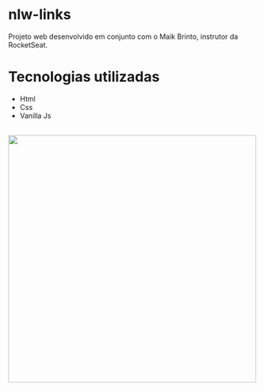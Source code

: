 # nlw-links
Projeto web desenvolvido em conjunto com o Maik Brinto, instrutor da RocketSeat.

# Tecnologias utilizadas

- Html
- Css
- Vanilla Js

<br>

<a href="https://github.com/oqapzin/qatree"> 
  <img src="https://cdn.discordapp.com/attachments/780615034816036897/1085198600826540082/project_image.png" width="500">
</a>
